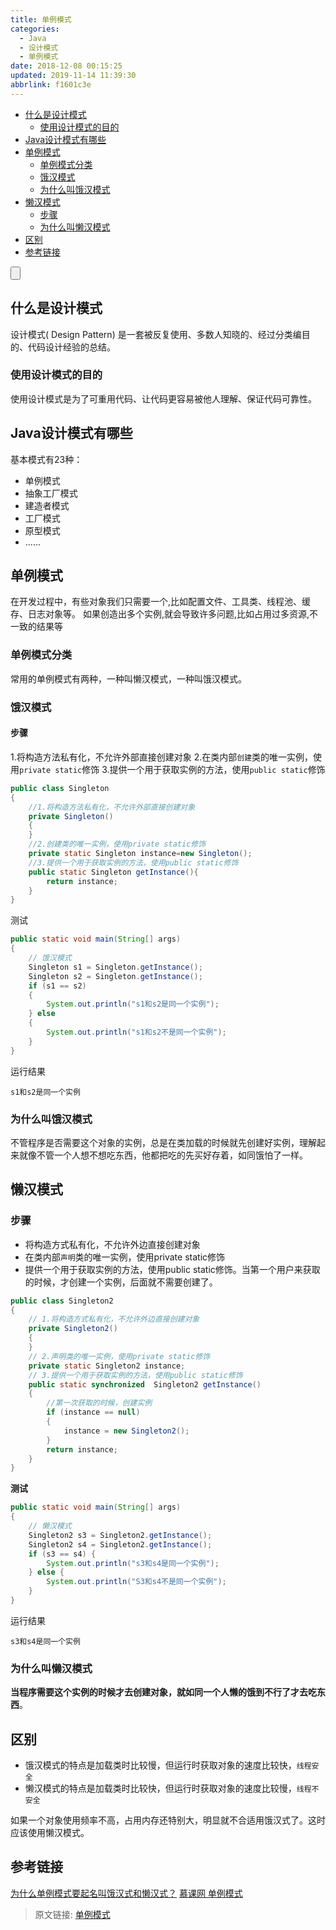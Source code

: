 ```yaml
---
title: 单例模式
categories: 
  - Java
  - 设计模式
  - 单例模式
date: 2018-12-08 00:15:25
updated: 2019-11-14 11:39:30
abbrlink: f1601c3e
---
```

<div id='my_toc'>

- [什么是设计模式](/blog/f1601c3e/#什么是设计模式)
    - [使用设计模式的目的](/blog/f1601c3e/#使用设计模式的目的)
- [Java设计模式有哪些](/blog/f1601c3e/#Java设计模式有哪些)
- [单例模式](/blog/f1601c3e/#单例模式)
    - [单例模式分类](/blog/f1601c3e/#单例模式分类)
    - [饿汉模式](/blog/f1601c3e/#饿汉模式)
    - [为什么叫饿汉模式](/blog/f1601c3e/#为什么叫饿汉模式)
- [懒汉模式](/blog/f1601c3e/#懒汉模式)
    - [步骤](/blog/f1601c3e/#步骤)
    - [为什么叫懒汉模式](/blog/f1601c3e/#为什么叫懒汉模式)
- [区别](/blog/f1601c3e/#区别)
- [参考链接](/blog/f1601c3e/#参考链接)

</div>
<!--more-->
<script>if (navigator.platform.toLowerCase() == 'win32'){document.getElementById('my_toc').style.display = 'none';}</script>

<!--end-->
<input type="button" onclick="open_closeTOC()" id="showcloseButton">
<script>
    function open_closeTOC() {var id = document.querySelector(".post-body > ul"); if (id.style.display == "block") {id.style.display = "none";document.getElementById("showcloseButton").value= "展开目录";}else if (id.style.display == "none") {id.style.display = "block";document.getElementById("showcloseButton").value="折叠目录";}}(function () {document.querySelector(".post-body > ul").style.display = "none";document.getElementById("showcloseButton").value="展开目录";})();
</script>

## 什么是设计模式 ##
设计模式( Design Pattern) 是一套被反复使用、多数人知晓的、经过分类编目的、代码设计经验的总结。
### 使用设计模式的目的 ###
使用设计模式是为了可重用代码、让代码更容易被他人理解、保证代码可靠性。
## Java设计模式有哪些 ##
基本模式有23种：
- 单例模式
- 抽象工厂模式
- 建造者模式
- 工厂模式
- 原型模式
- ......

## 单例模式 ##
在开发过程中，有些对象我们只需要一个,比如配置文件、工具类、线程池、缓存、日志对象等。
如果创造出多个实例,就会导致许多问题,比如占用过多资源,不一致的结果等
### 单例模式分类 ###
常用的单例模式有两种，一种叫懒汉模式，一种叫饿汉模式。
### 饿汉模式 ###
#### 步骤 ####
1.将构造方法私有化，不允许外部直接创建对象
2.在类内部`创建`类的唯一实例，使用`private static`修饰
3.提供一个用于获取实例的方法，使用`public static`修饰
```java
public class Singleton 
{
	//1.将构造方法私有化，不允许外部直接创建对象
	private Singleton()
	{		
	}
	//2.创建类的唯一实例，使用private static修饰
	private static Singleton instance=new Singleton();
	//3.提供一个用于获取实例的方法，使用public static修饰
	public static Singleton getInstance(){
		return instance;
	}
}

```
测试
```java
public static void main(String[] args)
{
	// 饿汉模式
	Singleton s1 = Singleton.getInstance();
	Singleton s2 = Singleton.getInstance();
	if (s1 == s2)
	{
		System.out.println("s1和s2是同一个实例");
	} else
	{
		System.out.println("s1和s2不是同一个实例");
	}
}
```
运行结果

```
s1和s2是同一个实例
```
### 为什么叫饿汉模式 ###
不管程序是否需要这个对象的实例，总是在类加载的时候就先创建好实例，理解起来就像不管一个人想不想吃东西，他都把吃的先买好存着，如同饿怕了一样。
## 懒汉模式 ##
### 步骤 ###
- 将构造方式私有化，不允许外边直接创建对象
- 在类内部`声明`类的唯一实例，使用private static修饰
- 提供一个用于获取实例的方法，使用public static修饰。当第一个用户来获取的时候，才创建一个实例，后面就不需要创建了。
```java
public class Singleton2
{
	// 1.将构造方式私有化，不允许外边直接创建对象
	private Singleton2()
	{
	}
	// 2.声明类的唯一实例，使用private static修饰
	private static Singleton2 instance;
	// 3.提供一个用于获取实例的方法，使用public static修饰
	public static synchronized  Singleton2 getInstance()
	{
		//第一次获取的时候，创建实例
		if (instance == null)
		{
			instance = new Singleton2();
		}
		return instance;
	}
}

```
**测试**
```java
public static void main(String[] args)
{
	// 懒汉模式
	Singleton2 s3 = Singleton2.getInstance();
	Singleton2 s4 = Singleton2.getInstance();
	if (s3 == s4) {
		System.out.println("s3和s4是同一个实例");
	} else {
		System.out.println("S3和s4不是同一个实例");
	}
}
```
运行结果
```
s3和s4是同一个实例
```
### 为什么叫懒汉模式 ###
**当程序需要这个实例的时候才去创建对象，就如同一个人懒的饿到不行了才去吃东西**。
## 区别 ##
- 饿汉模式的特点是加载类时比较慢，但运行时获取对象的速度比较快，`线程安全`
- 懒汉模式的特点是加载类时比较快，但运行时获取对象的速度比较慢，`线程不安全`

如果一个对象使用频率不高，占用内存还特别大，明显就不合适用饿汉式了。这时应该使用懒汉模式。

## 参考链接 ##
[为什么单例模式要起名叫饿汉式和懒汉式？](https://www.zhihu.com/question/272488727/answer/370044004)
[慕课网 单例模式](https://www.imooc.com/video/1772)

>原文链接: [单例模式](https://lanlan2017.github.io/blog/f1601c3e/)
